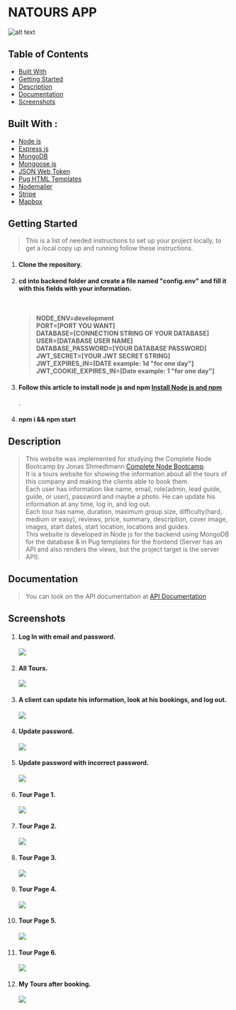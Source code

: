 # NATOURS APP

![alt text](./Images/logo-green.png)

<h2>Table of Contents</h2>
<ul>
  <li><a href="#built-with--">Built With</a></li>
  <li><a href="#getting-started">Getting Started</a></li>
  <li><a href="#Description">Description</a></li>
  <li><a href="#Documentation">Documentation</a></li>
  <li><a href="#Screenshots">Screenshots</a></li>
</ul>

<h2 href="#BuiltWith">Built With : </h2>
 <ul>
  <li><a href="https://www.w3schools.com/nodejs/">Node js</a></li>
  <li><a href="https://www.javatpoint.com/expressjs-tutorial">Express js</a></li>
  <li><a href="https://www.w3schools.in/mongodb/tutorials/">MongoDB</a></li>
  <li><a href="https://mongoosejs.com/">Mongoose js</a></li>
  <li><a href="http://www.w3schools.me/aspnetcore/implement-jwt">JSON Web Token</a></li>
  <li><a href="https://www.sitepoint.com/a-beginners-guide-to-pug/">Pug HTML Templates</a></li>
  <li><a href="https://nodemailer.com/about/">Nodemailer</a></li>
  <li><a href="https://stripe.com/en-gb-us">Stripe</a></li>
  <li><a href="https://www.mapbox.com/">Mapbox</a></li>

 </ul>

<h2 href="#GettingStarted">Getting Started</h2>
<blockquote>
  <p>This is a list of needed instructions to set up your project locally, to get a local copy up and running follow these instructions.
 </p>
</blockquote>
<ol>
<li>
  <h4>Clone the repository.</h4>
 </li>
 <li>
  <h4>cd into backend folder and create a file named "config.env" and fill it with this fields with your information. <h4>  <br> <blockquote> <p> NODE_ENV=development <br>
PORT=[PORT YOU WANT] <br>
DATABASE=[CONNECTION STRING OF YOUR DATABASE] <br>
USER=[DATABASE USER NAME] <br>
DATABASE_PASSWORD=[YOUR DATABASE PASSWORD] <br>
JWT_SECRET=[YOUR JWT SECRET STRING] <br>
JWT_EXPIRES_IN=[DATE example: 1d "for one day"] <br>
JWT_COOKIE_EXPIRES_IN=[Date example: 1 "for one day"] <br></p> </blockquote>
 </li>
 <li>
  <h4>Follow this article to install node js and npm <a href="https://phoenixnap.com/kb/install-node-js-npm-on-windows">Install Node js and npm</a></h4>.
 </li>
 <li>
  <h4>npm i && npm start</h4>
 </li>
 </ol>

<h2 href="#Description">Description</h2>
<blockquote>
  <p>
  This website was implemented for studying the Complete Node Bootcamp by Jonas Shmedtmann <a href="https://www.udemy.com/course/nodejs-express-mongodb-bootcamp/?utm_source=adwords&utm_medium=udemyads&utm_campaign=LongTail_la.EN_cc.ROW&utm_content=deal4584&utm_term=_._ag_77879424134_._ad_535397245863_._kw__._de_c_._dm__._pl__._ti_dsa-1007766171312_._li_1005394_._pd__._&matchtype=&gclid=Cj0KCQjwj7CZBhDHARIsAPPWv3eIDgakxVmBXRF82kcnFnDo4XZvbb8CzvO8T8LuP7If9EGJ3jfU9sgaAsslEALw_wcB">Complete Node Bootcamp</a>.
  <br>
  It is a tours website for showing the information about all the tours of this company and making the clients able to book them.
  <br>
  Each user has information like name, email, role(admin, lead guide, guide, or user), password and maybe a photo. He can update his information at any time, log in, and log out.
  <br> 
  Each tour has name, duration, maximum group size, difficulty(hard, medium or easy), reviews, price, summary, description, cover image, images, start dates, start location, locations and guides.
  <br> 
  This website is developed in Node js for the backend using MongoDB for the database & in Pug templates for the frontend (Server has an API and also renders the views, but the project target is the server API).

 </p>
</blockquote>

<h2 href="#Documentation">Documentation</h2>
<blockquote>
  <p>
  You can look on the API documentation at <a href="https://documenter.getpostman.com/view/22736405/VVkCdbKe">API Documentation</a>
  </p>
</blockquote>

<h2 href="#Screenshots">Screenshots</h2>
<ol>
<li>
  <h4>Log In with email and password.</h4>
  <img src="./Images/Log In.PNG">
</li>
<li>
  <h4>All Tours.</h4>
  <img src="./Images/All Tours.PNG">
</li>
<li>
  <h4>A client can update his information, look at his bookings, and log out.</h4>
  <img src="./Images/Update information.PNG">
</li>
<li>
  <h4>Update password.</h4>
  <img src="./Images/Update password.PNG">
</li>
<li>
  <h4>Update password with incorrect password.</h4>
  <img src="./Images/Update password with incorrect password.PNG">
</li>
<li>
  <h4>Tour Page 1.</h4>
  <img src="./Images/Tour Page 1.PNG">
</li>
<li>
  <h4>Tour Page 2.</h4>
  <img src="./Images/Tour Page 2.PNG">
</li>
<li>
  <h4>Tour Page 3.</h4>
  <img src="./Images/Tour Page 3.PNG">
</li>
<li>
  <h4>Tour Page 4.</h4>
  <img src="./Images/Tour Page 4.PNG">
</li>
<li>
  <h4>Tour Page 5.</h4>
  <img src="./Images/Tour Page 5.PNG">
</li>
<li>
  <h4>Tour Page 6.</h4>
  <img src="./Images/Tour Page 6.PNG">
</li>
<li>
  <h4>My Tours after booking.</h4>
  <img src="./Images/My Tours after booking.PNG">
</li>
</ol>
